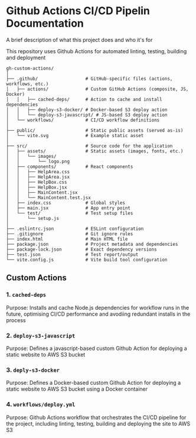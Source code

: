 
# Github Actions CI/CD Pipelin Documentation

A brief description of what this project does and who it's for

This repository uses Github Actions for automated linting, testing, building and deployment

```
gh-custom-actions/
│
├── .github/                  # GitHub-specific files (actions, workflows, etc.)
│   ├── actions/              # Custom GitHub Actions (composite, JS, Docker)
│   │   ├── cached-deps/      # Action to cache and install dependencies
│   │   ├── deploy-s3-docker/ # Docker-based S3 deploy action
│   │   └── deploy-s3-javascript/ # JS-based S3 deploy action
│   └── workflows/            # CI/CD workflow definitions
│
├── public/                   # Static public assets (served as-is)
│   └── vite.svg              # Example static asset
│
├── src/                      # Source code for the application
│   ├── assets/               # Static assets (images, fonts, etc.)
│   │   └── images/
│   │       └── logo.png
│   ├── components/           # React components
│   │   ├── HelpArea.css
│   │   ├── HelpArea.jsx
│   │   ├── HelpBox.css
│   │   ├── HelpBox.jsx
│   │   ├── MainContent.jsx
│   │   └── MainContent.test.jsx
│   ├── index.css             # Global styles
│   ├── main.jsx              # App entry point
│   └── test/                 # Test setup files
│       └── setup.js
│
├── .eslintrc.json            # ESLint configuration
├── .gitignore                # Git ignore rules
├── index.html                # Main HTML file
├── package.json              # Project metadata and dependencies
├── package-lock.json         # Exact dependency versions
├── test.json                 # Test report/output
└── vite.config.js            # Vite build tool configuration
```

## Custom Actions

### 1. **`cached-deps`**
Purpose: Installs and cache Node.js dependencies for workflow runs in the future, optimising CI/CD performance and avodiing redundant installs in the process

### 2. **`deploy-s3-javascript`**
Purpose: Defines a javascript-based custom Github Action for deploying a static website to AWS S3 bucket

### 3. **`deply-s3-docker`**
Purpose: Defines a Docker-based custom Github Action for deploying a static website to AWS S3 bucket using a Docker container

### 4. **`workflows/deploy.yml`**
Purpose: Github Actions workflow that orchestrates the CI/CD pipeline for the project, including linting, testing, building and deploying the site to AWS S3
